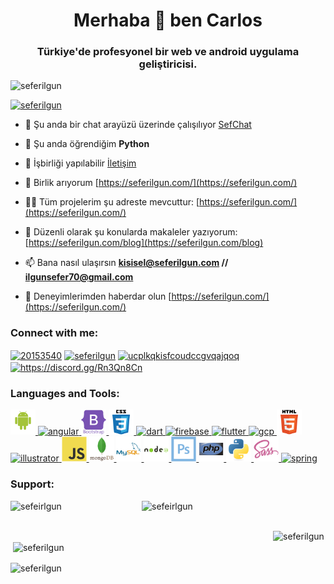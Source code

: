 <h1 align="center">Merhaba 👋 ben Carlos</h1>
<h3 align="center">Türkiye'de profesyonel bir web ve android uygulama geliştiricisi.</h3>

<p align="left"> <img src="https://komarev.com/ghpvc/?username=seferilgun&label=Profile%20views&color=0e75b6&style=flat" alt="seferilgun" /> </p>

<p align="left"> <a href="https://github.com/ryo-ma/github-profile-trophy"><img src="https://github-profile-trophy.vercel.app/?username=seferilgun" alt="seferilgun" /></a> </p>

- 🔭 Şu anda bir chat arayüzü üzerinde çalışılıyor [SefChat](https://seferilgun.com/)

- 🌱 Şu anda öğrendiğim **Python**

- 👯 İşbirliği yapılabilir [İletişim](https://seferilgun.com/)

- 🤝 Birlik arıyorum [https://seferilgun.com/](https://seferilgun.com/)

- 👨‍💻 Tüm projelerim şu adreste mevcuttur: [https://seferilgun.com/](https://seferilgun.com/)

- 📝 Düzenli olarak şu konularda makaleler yazıyorum: [https://seferilgun.com/blog](https://seferilgun.com/blog)

- 📫 Bana nasıl ulaşırsın **kisisel@seferilgun.com // ilgunsefer70@gmail.com**

- 📄 Deneyimlerimden haberdar olun [https://seferilgun.com/](https://seferilgun.com/)

<h3 align="left">Connect with me:</h3>
<p align="left">
<a href="https://stackoverflow.com/users/20153540" target="blank"><img align="center" src="https://raw.githubusercontent.com/rahuldkjain/github-profile-readme-generator/master/src/images/icons/Social/stack-overflow.svg" alt="20153540" height="30" width="40" /></a>
<a href="https://instagram.com/seferilgun" target="blank"><img align="center" src="https://raw.githubusercontent.com/rahuldkjain/github-profile-readme-generator/master/src/images/icons/Social/instagram.svg" alt="seferilgun" height="30" width="40" /></a>
<a href="https://www.youtube.com/c/ucplkqkisfcoudccgvqajqoq" target="blank"><img align="center" src="https://raw.githubusercontent.com/rahuldkjain/github-profile-readme-generator/master/src/images/icons/Social/youtube.svg" alt="ucplkqkisfcoudccgvqajqoq" height="30" width="40" /></a>
<a href="https://discord.gg/https://discord.gg/Rn3Qn8Cn" target="blank"><img align="center" src="https://raw.githubusercontent.com/rahuldkjain/github-profile-readme-generator/master/src/images/icons/Social/discord.svg" alt="https://discord.gg/Rn3Qn8Cn" height="30" width="40" /></a>
</p>

<h3 align="left">Languages and Tools:</h3>
<p align="left"> <a href="https://developer.android.com" target="_blank" rel="noreferrer"> <img src="https://raw.githubusercontent.com/devicons/devicon/master/icons/android/android-original-wordmark.svg" alt="android" width="40" height="40"/> </a> <a href="https://angular.io" target="_blank" rel="noreferrer"> <img src="https://angular.io/assets/images/logos/angular/angular.svg" alt="angular" width="40" height="40"/> </a> <a href="https://getbootstrap.com" target="_blank" rel="noreferrer"> <img src="https://raw.githubusercontent.com/devicons/devicon/master/icons/bootstrap/bootstrap-plain-wordmark.svg" alt="bootstrap" width="40" height="40"/> </a> <a href="https://www.w3schools.com/css/" target="_blank" rel="noreferrer"> <img src="https://raw.githubusercontent.com/devicons/devicon/master/icons/css3/css3-original-wordmark.svg" alt="css3" width="40" height="40"/> </a> <a href="https://dart.dev" target="_blank" rel="noreferrer"> <img src="https://www.vectorlogo.zone/logos/dartlang/dartlang-icon.svg" alt="dart" width="40" height="40"/> </a> <a href="https://firebase.google.com/" target="_blank" rel="noreferrer"> <img src="https://www.vectorlogo.zone/logos/firebase/firebase-icon.svg" alt="firebase" width="40" height="40"/> </a> <a href="https://flutter.dev" target="_blank" rel="noreferrer"> <img src="https://www.vectorlogo.zone/logos/flutterio/flutterio-icon.svg" alt="flutter" width="40" height="40"/> </a> <a href="https://cloud.google.com" target="_blank" rel="noreferrer"> <img src="https://www.vectorlogo.zone/logos/google_cloud/google_cloud-icon.svg" alt="gcp" width="40" height="40"/> </a> <a href="https://www.w3.org/html/" target="_blank" rel="noreferrer"> <img src="https://raw.githubusercontent.com/devicons/devicon/master/icons/html5/html5-original-wordmark.svg" alt="html5" width="40" height="40"/> </a> <a href="https://www.adobe.com/in/products/illustrator.html" target="_blank" rel="noreferrer"> <img src="https://www.vectorlogo.zone/logos/adobe_illustrator/adobe_illustrator-icon.svg" alt="illustrator" width="40" height="40"/> </a> <a href="https://developer.mozilla.org/en-US/docs/Web/JavaScript" target="_blank" rel="noreferrer"> <img src="https://raw.githubusercontent.com/devicons/devicon/master/icons/javascript/javascript-original.svg" alt="javascript" width="40" height="40"/> </a> <a href="https://www.mongodb.com/" target="_blank" rel="noreferrer"> <img src="https://raw.githubusercontent.com/devicons/devicon/master/icons/mongodb/mongodb-original-wordmark.svg" alt="mongodb" width="40" height="40"/> </a> <a href="https://www.mysql.com/" target="_blank" rel="noreferrer"> <img src="https://raw.githubusercontent.com/devicons/devicon/master/icons/mysql/mysql-original-wordmark.svg" alt="mysql" width="40" height="40"/> </a> <a href="https://nodejs.org" target="_blank" rel="noreferrer"> <img src="https://raw.githubusercontent.com/devicons/devicon/master/icons/nodejs/nodejs-original-wordmark.svg" alt="nodejs" width="40" height="40"/> </a> <a href="https://www.photoshop.com/en" target="_blank" rel="noreferrer"> <img src="https://raw.githubusercontent.com/devicons/devicon/master/icons/photoshop/photoshop-line.svg" alt="photoshop" width="40" height="40"/> </a> <a href="https://www.php.net" target="_blank" rel="noreferrer"> <img src="https://raw.githubusercontent.com/devicons/devicon/master/icons/php/php-original.svg" alt="php" width="40" height="40"/> </a> <a href="https://www.python.org" target="_blank" rel="noreferrer"> <img src="https://raw.githubusercontent.com/devicons/devicon/master/icons/python/python-original.svg" alt="python" width="40" height="40"/> </a> <a href="https://sass-lang.com" target="_blank" rel="noreferrer"> <img src="https://raw.githubusercontent.com/devicons/devicon/master/icons/sass/sass-original.svg" alt="sass" width="40" height="40"/> </a> <a href="https://spring.io/" target="_blank" rel="noreferrer"> <img src="https://www.vectorlogo.zone/logos/springio/springio-icon.svg" alt="spring" width="40" height="40"/> </a> </p>

<h3 align="left">Support:</h3>
<p><a href="https://www.buymeacoffee.com/sefeirlgun"> <img align="left" src="https://cdn.buymeacoffee.com/buttons/v2/default-yellow.png" height="50" width="210" alt="sefeirlgun" /></a><a href="https://ko-fi.com/sefeirlgun"> <img align="left" src="https://cdn.ko-fi.com/cdn/kofi3.png?v=3" height="50" width="210" alt="sefeirlgun" /></a></p><br><br>

<p><img align="left" src="https://github-readme-stats.vercel.app/api/top-langs?username=seferilgun&show_icons=true&locale=en&layout=compact" alt="seferilgun" /></p>

<p>&nbsp;<img align="center" src="https://github-readme-stats.vercel.app/api?username=seferilgun&show_icons=true&locale=en" alt="seferilgun" /></p>

<p><img align="center" src="https://github-readme-streak-stats.herokuapp.com/?user=seferilgun&" alt="seferilgun" /></p>
